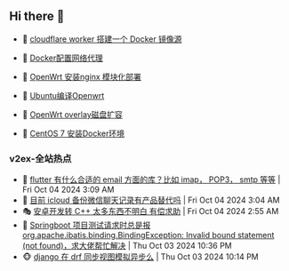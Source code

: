 ## Hi there 👋

<!--
**dkyg666/dkyg666** is a ✨ _special_ ✨ repository because its `README.md` (this file) appears on your GitHub profile.

Here are some ideas to get you started:

- 🔭 I’m currently working on ...
- 🌱 I’m currently learning ...
- 👯 I’m looking to collaborate on ...
- 🤔 I’m looking for help with ...
- 💬 Ask me about ...
- 📫 How to reach me: ...
- 😄 Pronouns: ...
- ⚡ Fun fact: ...
-->

<!-- BLOG-POST-LIST:START -->
- 🦩 [cloudflare worker 搭建一个 Docker 镜像源](http://blog.1996099.xyz/archives/cloudflare-worker-da-jian-yi-ge-docker-jing-xiang-zhan) 

- 🚦 [Docker配置网络代理](http://blog.1996099.xyz/archives/dockerpei-zhi-wang-luo-dai-li) 

- 🫶 [OpenWrt 安装nginx 模块化部署](http://blog.1996099.xyz/archives/openwrt-an-zhuang-nginx-mo-kuai-hua-bu-shu) 

- 🦄 [Ubuntu编译Openwrt](http://blog.1996099.xyz/archives/ubuntuzi-bian-yi-openwrt) 

- 🐻 [OpenWrt overlay磁盘扩容](http://blog.1996099.xyz/archives/openwrt-overlay) 

- 🤖 [CentOS 7 安装Docker环境](http://blog.1996099.xyz/archives/centos-docker) 
<!-- BLOG-POST-LIST:END -->

### v2ex-全站热点
<!-- v2ex:START -->
- 🥸 [flutter 有什么合适的 email 方面的库？比如 imap， POP3， smtp 等等](https://www.v2ex.com/t/1077624#reply2) | Fri Oct 04 2024 3:09 AM
- 🤗 [目前 icloud 备份微信聊天记录有产品替代吗](https://www.v2ex.com/t/1077621#reply0) | Fri Oct 04 2024 3:04 AM
- 🎭 [安卓开发转 C++ 太多东西不明白 有偿求助](https://www.v2ex.com/t/1077620#reply0) | Fri Oct 04 2024 2:55 AM
- 🥷 [Springboot 项目测试请求时总是报 org.apache.ibatis.binding.BindingException: Invalid bound statement &lpar;not found&rpar;，求大佬帮忙解决](https://www.v2ex.com/t/1077591#reply7) | Thu Oct 03 2024 10:36 PM
- 🐵 [django 在 drf 同步视图模拟异步么](https://www.v2ex.com/t/1077590#reply1) | Thu Oct 03 2024 10:14 PM<!-- v2ex:END -->

